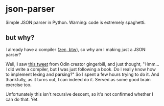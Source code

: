 # json-parser

Simple JSON parser in Python. Warning: code is extremely spaghetti.

## but why?

I already have a compiler ([zen, btw](https://github.com/pes18fan/zen)), so why
am I making just a JSON parser?

Well, I saw [this tweet](https://x.com/TheGingerBill/status/1874621905451593738)
from Odin creator gingerbill, and just thought, "Hmm... I did write a compiler,
but I was just following a book. Do I really know how to implement lexing and
parsing?" So I spent a few hours trying to do it. And thankfully, as it turns
out, I can indeed do it. Served as some good brain exercise too.

Unfortunately this isn't recursive descent, so it's not confirmed whether
I can do that. Yet.
